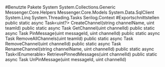 #Benutzte Pakete
System
System.Collections.Generic
Messenger.Core.Helpers
Messenger.Core.Models
System.Data.SqlClient
System.Linq
System.Threading.Tasks
Serilog.Context
#Exportschnittstellen
public static async Task<uint?> CreateChannel(string channelName, uint teamId)
public static async Task<Channel> GetChannel(uint channelId)
public static async Task<bool> PinMessage(uint messageId, uint channelId)
public static async Task<bool> RemoveAllChannels(uint teamId)
public static async Task<bool> RemoveChannel(uint channelId)
public static async Task<bool> RenameChannel(string channelName, uint channelId)
public static async Task<IEnumerable<Message>> RetrievePinnedMessages(uint channelId)
public static async Task<bool> UnPinMessage(uint messageId, uint channelId)
